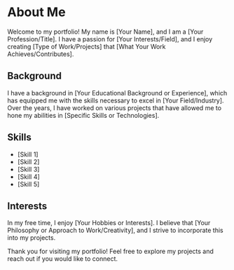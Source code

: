 # About Me

Welcome to my portfolio! My name is [Your Name], and I am a [Your Profession/Title]. I have a passion for [Your Interests/Field], and I enjoy creating [Type of Work/Projects] that [What Your Work Achieves/Contributes].

## Background

I have a background in [Your Educational Background or Experience], which has equipped me with the skills necessary to excel in [Your Field/Industry]. Over the years, I have worked on various projects that have allowed me to hone my abilities in [Specific Skills or Technologies].

## Skills

- [Skill 1]
- [Skill 2]
- [Skill 3]
- [Skill 4]
- [Skill 5]

## Interests

In my free time, I enjoy [Your Hobbies or Interests]. I believe that [Your Philosophy or Approach to Work/Creativity], and I strive to incorporate this into my projects.

Thank you for visiting my portfolio! Feel free to explore my projects and reach out if you would like to connect.